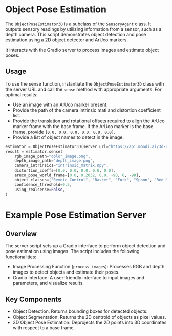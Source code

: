 # Object Pose Estimation

The `ObjectPoseEstimator3D` is a subclass of the `SensoryAgent` class. It outputs sensory readings by utilizing information from a sensor, such as a depth camera. 
This script demonstrates object detection and pose estimation using a 2D object detector and ArUco markers. 

It interacts with the Gradio server to process images and estimate object poses.

## Usage

To use the sense function, instantiate the `ObjectPoseEstimator3D` class with the server URL and call the `sense` method with appropriate arguments. 
For optimal results:
- Use an image with an ArUco marker present.
- Provide the path of the camera intrinsic mati and distortion coefficient list.
- Provide the translation and rotational offsets required to align the ArUco marker frame with the base frame. If the ArUco marker is the base frame, provide `[0.0, 0.0, 0.0, 0.0, 0.0, 0.0]`.
- Provide a list of object names to detect in the image.
  
```python
estimator = ObjectPoseEstimator3D(server_url="https://api.mbodi.ai/3d-object-pose-detection/")
result = estimator.sense(
    rgb_image_path="color_image.png",
    depth_image_path="depth_image.png",
    camera_intrinsics="intrinsic_matrix.npy",
    distortion_coeffs=[0.0, 0.0, 0.0, 0.0, 0.0],
    aruco_pose_world_frame=[0.0, 0.2032, 0.0, -90, 0, -90],
    object_classes=["Remote Control", "Basket", "Fork", "Spoon", "Red Marker"],
    confidence_threshold=0.5,
    using_realsense=False,
)
```

# Example Pose Estimation Server

## Overview

The server script sets up a Gradio interface to perform object detection and pose estimation using images. The script includes the following functionalities:

- Image Processing Function (`process_images`): Processes RGB and depth images to detect objects and estimate their poses.
- Gradio Interface: A user-friendly interface to input images and parameters, and visualize results.

## Key Components
- Object Detection: Returns bounding boxes for detected objects.
- Object Segmentation: Returns the 2D centroid of objects as pixel values.
- 3D Object Pose Estimation: Deprojects the 2D points into 3D coordinates with respect to a base frame.
